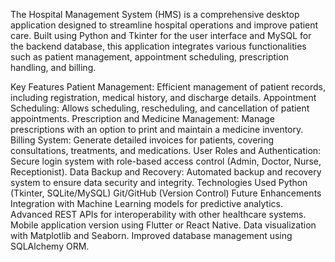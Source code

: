 The Hospital Management System (HMS) is a comprehensive desktop application designed to streamline hospital operations and improve patient care. Built using Python and Tkinter for the user interface and MySQL for the backend database, this application integrates various functionalities such as patient management, appointment scheduling, prescription handling, and billing.

Key Features
Patient Management: Efficient management of patient records, including registration, medical history, and discharge details.
Appointment Scheduling: Allows scheduling, rescheduling, and cancellation of patient appointments.
Prescription and Medicine Management: Manage prescriptions with an option to print and maintain a medicine inventory.
Billing System: Generate detailed invoices for patients, covering consultations, treatments, and medications.
User Roles and Authentication: Secure login system with role-based access control (Admin, Doctor, Nurse, Receptionist).
Data Backup and Recovery: Automated backup and recovery system to ensure data security and integrity.
Technologies Used
Python (Tkinter, SQLite/MySQL)
Git/GitHub (Version Control)
Future Enhancements
Integration with Machine Learning models for predictive analytics.
Advanced REST APIs for interoperability with other healthcare systems.
Mobile application version using Flutter or React Native.
Data visualization with Matplotlib and Seaborn.
Improved database management using SQLAlchemy ORM.

